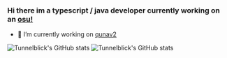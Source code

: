 ### Hi there im a typescript / java developer currently working on an [osu!](https://osu.ppy.sh/home)
- 🔭 I’m currently working on [qunav2](https://github.com/Tunnelbliick/qunav2)

![Tunnelblick's GitHub stats](https://github-readme-stats.vercel.app/api?username=tunnelbliick)
![Tunnelblick's GitHub stats](https://github-readme-streak-stats.herokuapp.com/?user=tunnelbliick&)

<!--
**Tunnelbliick/Tunnelbliick** is a ✨ _special_ ✨ repository because its `README.md` (this file) appears on your GitHub profile.

Here are some ideas to get you started:

- 🔭 I’m currently working on ...
- 🌱 I’m currently learning ...
- 👯 I’m looking to collaborate on ...
- 🤔 I’m looking for help with ...
- 💬 Ask me about ...
- 📫 How to reach me: ...
- 😄 Pronouns: ...
- ⚡ Fun fact: ...
-->
